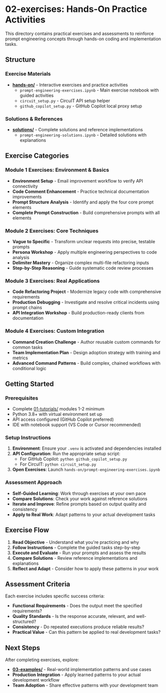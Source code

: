 # 02-exercises: Hands-On Practice Activities

This directory contains practical exercises and assessments to reinforce prompt engineering concepts through hands-on coding and implementation tasks.

## Structure

### Exercise Materials
- **[hands-on/](./hands-on/)** - Interactive exercises and practice activities
  - `prompt-engineering-exercises.ipynb` - Main exercise notebook with guided activities
  - `circuit_setup.py` - CircuIT API setup helper
  - `github_copilot_setup.py` - GitHub Copilot local proxy setup

### Solutions & References  
- **[solutions/](./solutions/)** - Complete solutions and reference implementations
  - `prompt-engineering-solutions.ipynb` - Detailed solutions with explanations

## Exercise Categories

### Module 1 Exercises: Environment & Basics
- **Environment Setup** - Email improvement workflow to verify API connectivity
- **Code Comment Enhancement** - Practice technical documentation improvements  
- **Prompt Structure Analysis** - Identify and apply the four core prompt elements
- **Complete Prompt Construction** - Build comprehensive prompts with all elements

### Module 2 Exercises: Core Techniques
- **Vague to Specific** - Transform unclear requests into precise, testable prompts
- **Persona Workshop** - Apply multiple engineering perspectives to code analysis
- **Delimiter Mastery** - Organize complex multi-file refactoring inputs
- **Step-by-Step Reasoning** - Guide systematic code review processes

### Module 3 Exercises: Real Applications
- **Code Refactoring Project** - Modernize legacy code with comprehensive requirements
- **Production Debugging** - Investigate and resolve critical incidents using prompt chains
- **API Integration Workshop** - Build production-ready clients from documentation

### Module 4 Exercises: Custom Integration
- **Command Creation Challenge** - Author reusable custom commands for common tasks
- **Team Implementation Plan** - Design adoption strategy with training and metrics
- **Advanced Command Patterns** - Build complex, chained workflows with conditional logic

## Getting Started

### Prerequisites
- Complete [01-tutorials/](../01-tutorials/) modules 1-2 minimum
- Python 3.8+ with virtual environment set up
- API access configured (GitHub Copilot preferred)
- IDE with notebook support (VS Code or Cursor recommended)

### Setup Instructions
1. **Environment**: Ensure your `.venv` is activated and dependencies installed
2. **API Configuration**: Run the appropriate setup script:
   - For GitHub Copilot: `python github_copilot_setup.py`
   - For CircuIT: `python circuit_setup.py`
3. **Open Exercises**: Launch `hands-on/prompt-engineering-exercises.ipynb`

### Assessment Approach
- **Self-Guided Learning**: Work through exercises at your own pace
- **Compare Solutions**: Check your work against reference solutions
- **Iterate and Improve**: Refine prompts based on output quality and consistency
- **Apply to Real Work**: Adapt patterns to your actual development tasks

## Exercise Flow

1. **Read Objective** - Understand what you're practicing and why
2. **Follow Instructions** - Complete the guided tasks step-by-step  
3. **Execute and Evaluate** - Run your prompts and assess the results
4. **Compare Solutions** - Review reference implementations and explanations
5. **Reflect and Adapt** - Consider how to apply these patterns in your work

## Assessment Criteria

Each exercise includes specific success criteria:
- **Functional Requirements** - Does the output meet the specified requirements?
- **Quality Standards** - Is the response accurate, relevant, and well-structured?
- **Consistency** - Do repeated executions produce reliable results?
- **Practical Value** - Can this pattern be applied to real development tasks?

## Next Steps

After completing exercises, explore:
- **[03-examples/](../03-examples/)** - Real-world implementation patterns and use cases
- **Production Integration** - Apply learned patterns to your actual development workflow
- **Team Adoption** - Share effective patterns with your development team

